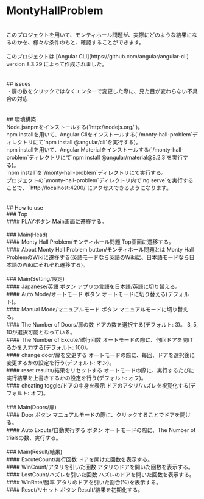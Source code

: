 # MontyHallProblem
<br>
このプロジェクトを用いて、モンティホール問題が、実際にどのような結果になるのかを、様々な条件のもと、確認することができます。
<br>
<br>
このプロジェクトは [Angular CLI](https://github.com/angular/angular-cli) version 8.3.29 によって作成されました。
<br>
<br>
<br>
## issues
<br>
・扉の数をクリックではなくエンターで変更した際に、見た目が変わらない不具合の対応
<br>
<br>
<br>
## 環境構築
<br>
Node.js/npmをインストールする(`http://nodejs.org/`)。
<br>
npm installを用いて、Angular Cliをインストールする(`/monty-hall-problem`ディレクトリにて`npm install @angular/cli`を実行する)。
<br>
npm installを用いて、Angular Materialをインストールする(`/monty-hall-problem`ディレクトリにて`npm install @angular/material@8.2.3`を実行する)。
<br>
`npm install`を`/monty-hall-problem`ディレクトリにて実行する。
<br>
プロジェクトの`\monty-hall-problem`ディレクトリ内で`ng serve`を実行することで、 `http://localhost:4200/`にアクセスできるようになります。
<br>
<br>
<br>
## How to use
<br>
### Top
<br>
#### PLAYボタン
Main画面に遷移する。
<br>
<br>
### Main(Head)
<br>
#### Monty Hall Problem/モンティホール問題
Top画面に遷移する。
<br>
#### About Monty Hall Problem button/モンティホール問題とは
Monty Hall ProblemのWikiに遷移する(英語モードなら英語のWikiに、日本語モードなら日本語のWikiにそれぞれ遷移する)。
<br>
<br>
### Main(Setting/設定)
<br>
#### Japanese/英語 ボタン
アプリの言語を日本語/英語に切り替える。
<br>
#### Auto Mode/オートモード ボタン
オートモードに切り替える(デフォルト)。
<br>
#### Manual Mode/マニュアルモード ボタン
マニュアルモードに切り替える。
<br>
#### The Number of Doors/扉の数
ドアの数を選択する(デフォルト: 3)。
3, 5, 10が選択可能となっている。
<br>
#### The Number of Excute/試行回数
オートモードの際に、何回ドアを開けるかを入力する(デフォルト: 100)。
<br>
#### change door/扉を変更する
オートモードの際に、毎回、ドアを選択後に変更するかの設定を行う(デフォルト: オン)。
<br>
#### reset results/結果をリセットする
オートモードの際に、実行するたびに実行結果を上書きするかの設定を行う(デフォルト: オフ)。
<br>
#### cheating toggle/ドアの中身を表示
ドアのアタリ/ハズレを視覚化する(デフォルト: オフ)。
<br>
<br>
### Main(Doors/扉)
<br>
#### Door ボタン
マニュアルモードの際に、クリックすることでドアを開ける。
<br>
#### Auto Excute/自動実行する ボタン
オートモードの際に、The Number of trialsの数、実行する。
<br>
<br>
### Main(Result/結果)
<br>
#### ExcuteCount/実行回数
ドアを開けた回数を表示する。
<br>
#### WinCount/アタリを引いた回数
アタリのドアを開いた回数を表示する。
<br>
#### LostCount/ハズレを引いた回数
ハズレのドアを開いた回数を表示する。
<br>
#### WinRate/勝率
アタリのドアを引いた割合(%)を表示する。
<br>
#### Reset/リセット ボタン
Result/結果を初期化する。